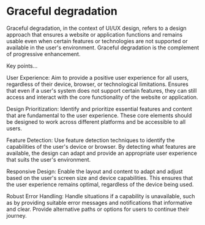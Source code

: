 # Graceful degradation

Graceful degradation, in the context of UI/UX design, refers to a design approach that ensures a website or application functions and remains usable even when certain features or technologies are not supported or available in the user's environment. Graceful degradation is the complement of progressive enhancement.

Key points…

User Experience: Aim to provide a positive user experience for all users, regardless of their device, browser, or technological limitations. Ensures that even if a user's system does not support certain features, they can still access and interact with the core functionality of the website or application.

Design Prioritization: Identify and prioritize essential features and content that are fundamental to the user experience. These core elements should be designed to work across different platforms and be accessible to all users.

Feature Detection: Use feature detection techniques to identify the capabilities of the user's device or browser. By detecting what features are available, the design can adapt and provide an appropriate user experience that suits the user's environment.

Responsive Design: Enable the layout and content to adapt and adjust based on the user's screen size and device capabilities. This ensures that the user experience remains optimal, regardless of the device being used.

Robust Error Handling: Handle situations if a capability is unavailable, such as by providing suitable error messages and notifications that informative and clear. Provide alternative paths or options for users to continue their journey.
